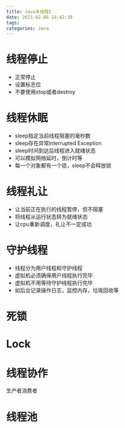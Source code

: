```yaml
---
title: Java多线程2
date: 2021-02-06 14:42:39
tags:
categories: Java
---
```


# 线程停止

- 正常停止
- 设置标志位
- 不要使用stop或者destroy

# 线程休眠

- sleep指定当前线程阻塞的毫秒数
- sleep存在异常interrupted Exception
- sleep时间到达后线程进入就绪状态
- 可以模拟网络延时，倒计时等
- 每一个对象都有一个锁，sleep不会释放锁

# 线程礼让

- 让当前正在执行的线程暂停，但不阻塞
- 将线程从运行状态转为就绪状态
- 让cpu重新调度，礼让不一定成功

# 守护线程

- 线程分为用户线程和守护线程
- 虚拟机必须确保用户线程执行完毕
- 虚拟机不用等待守护线程执行完毕
- 如后台记录操作日志，监控内存，垃圾回收等

# 死锁

# Lock

# 线程协作

生产者消费者

# 线程池

